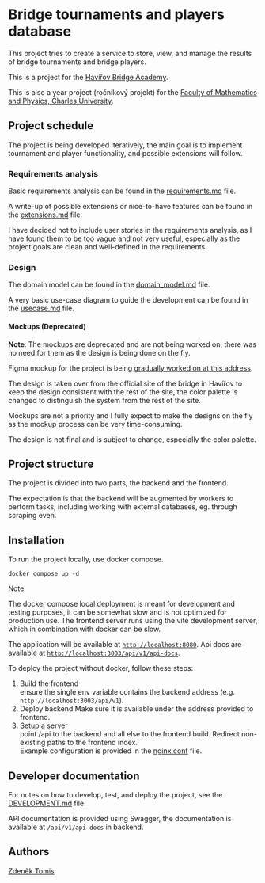 
# Bridge tournaments and players database

This project tries to create a service to store, view, and manage the results of bridge tournaments and bridge players.

This is a project for the [Havířov Bridge Academy](https://www.bridzhavirov.cz/).

This is also a year project (ročníkový projekt) for the [Faculty of Mathematics and Physics, Charles University](https://www.mff.cuni.cz/en).

## Project schedule

The project is being developed iteratively, the main goal is to implement tournament and player functionality, and possible extensions will follow.

### Requirements analysis

Basic requirements analysis can be found in the [requirements.md](analysis/requirements.md) file.

A write-up of possible extensions or nice-to-have features can be found in the [extensions.md](analysis/extensions.md) file.

I have decided not to include user stories in the requirements analysis, as I have found them to be too vague and not very useful, especially as the project goals are clean and well-defined in the requirements

### Design

The domain model can be found in the [domain_model.md](design/domain_model.md) file.

A very basic use-case diagram to guide the development can be found in the [usecase.md](design/usecase.md) file.

#### Mockups (Deprecated)

**Note**: The mockups are deprecated and are not being worked on, there was no need for them as the design is being done on the fly.

Figma mockup for the project is being [gradually worked on at this address](https://www.figma.com/file/7viqnEaCt7VbuPwxjV9PUJ/matrikabs?node-id=102%3A644&t=disWhiQWDYSMkD8x-1).

The design is taken over from the official site of the bridge in Havířov to keep the design consistent with the rest of the site, the color palette is changed to distinguish the system from the rest of the site.

Mockups are not a priority and I fully expect to make the designs on the fly as the mockup process can be very time-consuming.

The design is not final and is subject to change, especially the color palette.


## Project structure

The project is divided into two parts, the backend and the frontend.

The expectation is that the backend will be augmented by workers to perform tasks, including working with external databases, eg. through scraping even.

## Installation

To run the project locally, use docker compose.

```
docker compose up -d
```

> [!NOTE]  
> The docker compose local deployment is meant for development and testing purposes, it can be somewhat slow and is not optimized for production use.
> The frontend server runs using the vite development server, which in combination with docker can be slow.


The application will be available at [`http://localhost:8080`](http://localhost:8080). Api docs are available at [`http://localhost:3003/api/v1/api-docs`](http://localhost:3003/api/v1/api-docs).

To deploy the project without docker, follow these steps:

1. Build the frontend  
   ensure the single env variable contains the backend address (e.g. `http://localhost:3003/api/v1`).
2. Deploy backend
   Make sure it is available under the address provided to frontend.
3. Setup a server  
   point /api to the backend and all else to the frontend build. Redirect non-existing paths to the frontend index.  
   Example configuration is provided in the [nginx.conf](deployment/nginx.conf) file.

## Developer documentation

For notes on how to develop, test, and deploy the project, see the [DEVELOPMENT.md](DEVELOPMENT.md) file.

API documentation is provided using Swagger, the documentation is available at `/api/v1/api-docs` in backend.


## Authors 
[Zdeněk Tomis](https://zdenektomis.eu)